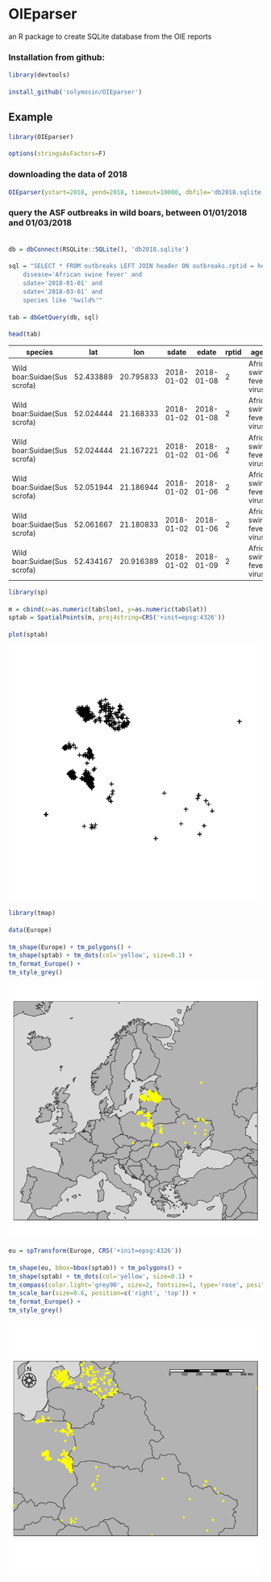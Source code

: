 
# OIEparser

an R package to create SQLite database from the OIE reports

### Installation from github:


```R
library(devtools)

install_github('solymosin/OIEparser')

```

## Example


```R
library(OIEparser)

options(stringsAsFactors=F)

```

### downloading the data of 2018


```R
OIEparser(ystart=2018, yend=2018, timeout=10000, dbfile='db2018.sqlite')
```

### query the ASF outbreaks in wild boars, between 01/01/2018 and 01/03/2018


```R

db = dbConnect(RSQLite::SQLite(), 'db2018.sqlite')

sql = "SELECT * FROM outbreaks LEFT JOIN header ON outbreaks.rptid = header.rptid where 
    disease='African swine fever' and 
    sdate>'2018-01-01' and 
    sdate<'2018-03-01' and 
    species like '%wild%'"

tab = dbGetQuery(db, sql)

head(tab)

```


<table>
<thead><tr><th scope=col>species</th><th scope=col>lat</th><th scope=col>lon</th><th scope=col>sdate</th><th scope=col>edate</th><th scope=col>rptid</th><th scope=col>agent</th><th scope=col>disease</th><th scope=col>url</th><th scope=col>rptid..10</th></tr></thead>
<tbody>
	<tr><td>Wild boar:Suidae(Sus scrofa)                                                 </td><td>52.433889                                                                    </td><td>20.795833                                                                    </td><td>2018-01-02                                                                   </td><td>2018-01-08                                                                   </td><td>2                                                                            </td><td>African swine fever virus                                                    </td><td>African swine fever                                                          </td><td>http://www.oie.int/wahis_2/temp/reports/en_fup_0000025830_20180202_170404.pdf</td><td>2                                                                            </td></tr>
	<tr><td>Wild boar:Suidae(Sus scrofa)                                                 </td><td>52.024444                                                                    </td><td>21.168333                                                                    </td><td>2018-01-02                                                                   </td><td>2018-01-08                                                                   </td><td>2                                                                            </td><td>African swine fever virus                                                    </td><td>African swine fever                                                          </td><td>http://www.oie.int/wahis_2/temp/reports/en_fup_0000025830_20180202_170404.pdf</td><td>2                                                                            </td></tr>
	<tr><td>Wild boar:Suidae(Sus scrofa)                                                 </td><td>52.024444                                                                    </td><td>21.167221                                                                    </td><td>2018-01-02                                                                   </td><td>2018-01-06                                                                   </td><td>2                                                                            </td><td>African swine fever virus                                                    </td><td>African swine fever                                                          </td><td>http://www.oie.int/wahis_2/temp/reports/en_fup_0000025830_20180202_170404.pdf</td><td>2                                                                            </td></tr>
	<tr><td>Wild boar:Suidae(Sus scrofa)                                                 </td><td>52.051944                                                                    </td><td>21.186944                                                                    </td><td>2018-01-02                                                                   </td><td>2018-01-06                                                                   </td><td>2                                                                            </td><td>African swine fever virus                                                    </td><td>African swine fever                                                          </td><td>http://www.oie.int/wahis_2/temp/reports/en_fup_0000025830_20180202_170404.pdf</td><td>2                                                                            </td></tr>
	<tr><td>Wild boar:Suidae(Sus scrofa)                                                 </td><td>52.061667                                                                    </td><td>21.180833                                                                    </td><td>2018-01-02                                                                   </td><td>2018-01-06                                                                   </td><td>2                                                                            </td><td>African swine fever virus                                                    </td><td>African swine fever                                                          </td><td>http://www.oie.int/wahis_2/temp/reports/en_fup_0000025830_20180202_170404.pdf</td><td>2                                                                            </td></tr>
	<tr><td>Wild boar:Suidae(Sus scrofa)                                                 </td><td>52.434167                                                                    </td><td>20.916389                                                                    </td><td>2018-01-02                                                                   </td><td>2018-01-09                                                                   </td><td>2                                                                            </td><td>African swine fever virus                                                    </td><td>African swine fever                                                          </td><td>http://www.oie.int/wahis_2/temp/reports/en_fup_0000025830_20180202_170404.pdf</td><td>2                                                                            </td></tr>
</tbody>
</table>




```R
library(sp)

m = cbind(x=as.numeric(tab$lon), y=as.numeric(tab$lat))
sptab = SpatialPoints(m, proj4string=CRS('+init=epsg:4326'))

plot(sptab)

```


![png](https://github.com/solymosin/OIEparser/blob/master/man/figs/output_8_0.png)



```R
library(tmap)

data(Europe)

tm_shape(Europe) + tm_polygons() + 
tm_shape(sptab) + tm_dots(col='yellow', size=0.1) +
tm_format_Europe() +
tm_style_grey()
```




![png](https://github.com/solymosin/OIEparser/blob/master/man/figs/output_9_1.png)



```R
eu = spTransform(Europe, CRS('+init=epsg:4326'))

tm_shape(eu, bbox=bbox(sptab)) + tm_polygons() + 
tm_shape(sptab) + tm_dots(col='yellow', size=0.1) +
tm_compass(color.light='grey90', size=2, fontsize=1, type='rose', position=c('left', 'top')) +
tm_scale_bar(size=0.6, position=c('right', 'top')) + 
tm_format_Europe() +
tm_style_grey() 

```




![png](https://github.com/solymosin/OIEparser/blob/master/man/figs/output_10_1.png)

